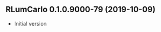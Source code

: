 




<!-- NEWS.md was auto-generated by NEWS.Rmd. Please DO NOT edit by hand!-->

## RLumCarlo 0.1.0.9000-79 (2019-10-09)

  - Initial version
